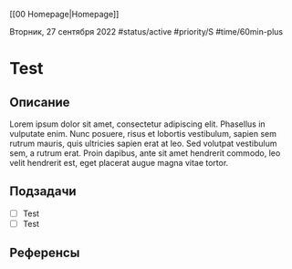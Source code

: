 [[00 Homepage|Homepage]] 

Вторник, 27 сентября 2022
#status/active  #priority/S  #time/60min-plus 
# Test

## Описание
Lorem ipsum dolor sit amet, consectetur adipiscing elit. Phasellus in vulputate enim. Nunc posuere, risus et lobortis vestibulum, sapien sem rutrum mauris, quis ultricies sapien erat at leo. Sed volutpat vestibulum sem, a rutrum erat. Proin dapibus, ante sit amet hendrerit commodo, leo velit hendrerit est, eget placerat augue magna vitae tortor.

## Подзадачи
- [ ] Test
- [ ] Test
## Референсы

